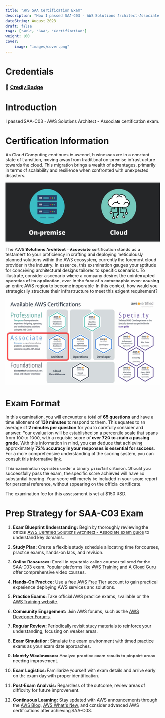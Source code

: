 ```yaml
---
title: "AWS SAA Certification Exam"
description: "How I passed SAA-C03 - AWS Solutions Architect-Associate Certification Exam"
dateString: August 2023
draft: false
tags: ["AWS", "SAA", "Certification"]
weight: 100
cover:
    image: "images/cover.png"
---
```


# Credentials
### 🔗 [Credly Badge](https://www.credly.com/badges/c13f0728-57ac-4e67-9644-ca9f310a135d/public_url)

# Introduction
I passed SAA-C03 - AWS Solutions Architect - Associate certification exam.

# Certification Information
As Cloud Computing continues to ascend, businesses are in a constant state of transition, moving away from traditional on-premise infrastructure towards the cloud. This migration brings a wealth of advantages, primarily in terms of scalability and resilience when confronted with unexpected disasters.

![](images/img1.jpg)

The AWS **Solutions Architect - Associate** certification stands as a testament to your proficiency in crafting and deploying meticulously planned solutions within the AWS ecosystem, currently the foremost cloud provider in the industry. In essence, this examination gauges your aptitude for conceiving architectural designs tailored to specific scenarios. To illustrate, consider a scenario where a company desires the uninterrupted operation of its application, even in the face of a catastrophic event causing an entire AWS region to become inoperable. In this context, how would you strategically structure their infrastructure to meet this exigent requirement?

![](images/img2.jpg)

# Exam Format
In this examination, you will encounter a total of **65 questions** and have a time allotment of **130 minutes** to respond to them. This equates to an average of **2 minutes per question** for you to carefully consider and answer. Your evaluation will be established on a percentile scale that spans from 100 to 1000, with a requisite score of **over 720 to attain a passing grade**. With this information in mind, you can deduce that achieving approximately **72% accuracy in your responses is essential for success**. For a more comprehensive understanding of the scoring system, you can consult this informative [link](https://aws.amazon.com/blogs/training-and-certification/demystifying-your-aws-certification-exam-score/).

This examination operates under a binary pass/fail criterion. Should you successfully pass the exam, the specific score achieved will have no substantial bearing. Your score will merely be included in your score report for personal reference, without appearing on the official certificate.

The examination fee for this assessment is set at $150 USD.

# Prep Strategy for SAA-C03 Exam

1. **Exam Blueprint Understanding:** Begin by thoroughly reviewing the official [AWS Certified Solutions Architect - Associate exam guide](https://aws.amazon.com/certification/certified-solutions-architect-associate/) to understand key domains.

2. **Study Plan:** Create a flexible study schedule allocating time for courses, practice exams, hands-on labs, and revision.

3. **Online Resources:** Enroll in reputable online courses tailored for the SAA-C03 exam. Popular platforms like [AWS Training](https://www.aws.training/) and [A Cloud Guru](https://acloud.guru/) offer comprehensive video courses.

4. **Hands-On Practice:** Use a free [AWS Free Tier](https://aws.amazon.com/free/) account to gain practical experience deploying AWS services and solutions.

5. **Practice Exams:** Take official AWS practice exams, available on the [AWS Training website](https://www.aws.training/Certification?src=exam-prep).

6. **Community Engagement:** Join AWS forums, such as the [AWS Developer Forums](https://forums.aws.amazon.com/index.jspa).

7. **Regular Review:** Periodically revisit study materials to reinforce your understanding, focusing on weaker areas.

8. **Exam Simulation:** Simulate the exam environment with timed practice exams as your exam date approaches.

9. **Identify Weaknesses:** Analyze practice exam results to pinpoint areas needing improvement.

10. **Exam Logistics:** Familiarize yourself with exam details and arrive early on the exam day with proper identification.

11. **Post-Exam Analysis:** Regardless of the outcome, review areas of difficulty for future improvement.

12. **Continuous Learning:** Stay updated with AWS announcements through the [AWS Blog](https://aws.amazon.com/blogs/), [AWS What's New](https://aws.amazon.com/new/), and consider advanced AWS certifications after achieving SAA-C03.


